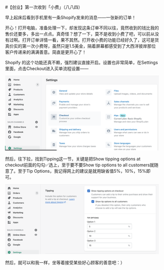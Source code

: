 #【创业】第一次收到「小费」（八八四）

早上起床后看到手机里有一条Shopify发来的消息——一张新的订单！

开心！打开电脑，准备处理一下，却发现这条订单不同以往，竟然收到的钱比我的售价还要多，多出一点点。真奇怪？想了一下，莫不是收到小费了吧，可以前从没有过啊。打开订单详情一看，果不其然。打开收小费的功能已经好久了，这可是货真价实的第一次小费呀，虽然只是1.5美金，隔着屏幕都感受到了大西洋彼岸那位客户传递来的满满善意。简直是更开心了！

Shopify 的这个功能还真不赖，强烈建议直接开启。设置也非常简单，在Settings里面，点击Checkout进入买单流程设置——

<img src="shopify-tip-setting-1.png" style="zoom:50%;" />

然后，往下拉，找到Tipping这一节，关键是把Show tipping options at checkout前面的勾勾✅选上，至于要不要Show tip options to all customers就随意了。至于Tip Options，我记得网上的建议是就用缺省值5%，10%，15%即可。

<img src="shopify-tip-setting-2.png" style="zoom:50%;" />

然后，就可以和我一样，坐等着接受某些好心顾客的善意吧：）